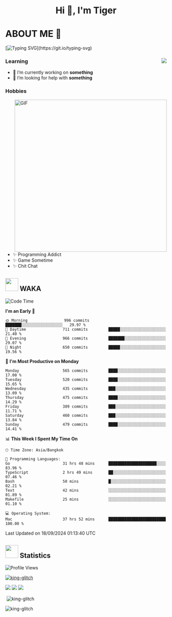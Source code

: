 <h1 align="center">Hi 👋, I'm Tiger</h1>




# ABOUT ME 💬

[![Typing SVG](https://readme-typing-svg.herokuapp.com?color=22F771&vCenter=true&lines=A+perssionate+developer+from+nowhere.)](https://git.io/typing-svg)

<div>
 <img align="right" src="https://spotify-github-profile.vercel.app/api/view?uid=12129734423&cover_image=false&theme=default&bar_color=22d016&bar_color_cover=true" />
 <h3>Learning</h3>
 
 <ul>
  <li>🔭 I’m currently working on <b>something</b></li>
  <li>🤝 I’m looking for help with <b>something</b></li>
 </ul>
 
</div>
<div>
 <h3>Hobbies</h3>
 <img align="right" height="475px"  alt="GIF" src="https://i.pinimg.com/originals/1f/b7/db/1fb7dbee557e5ed509f7517da8a84d58.gif" />
 <ul>
  <li>✨ Programming Addict</li>
  <li>✨ Game Sometime</li>
  <li>✨ Chit Chat</li>
 </ul>
 
</div>



## <img height="40" src="https://raw.githubusercontent.com/innng/innng/master/assets/kyubey.gif"/> WAKA

<!--START_SECTION:waka-->
![Code Time](http://img.shields.io/badge/Code%20Time-2%2C383%20hrs%208%20mins-blue)

**I'm an Early 🐤** 

```text
🌞 Morning                996 commits         ███████░░░░░░░░░░░░░░░░░░   29.97 % 
🌆 Daytime                711 commits         █████░░░░░░░░░░░░░░░░░░░░   21.40 % 
🌃 Evening                966 commits         ███████░░░░░░░░░░░░░░░░░░   29.07 % 
🌙 Night                  650 commits         █████░░░░░░░░░░░░░░░░░░░░   19.56 % 
```
📅 **I'm Most Productive on Monday** 

```text
Monday                   565 commits         ████░░░░░░░░░░░░░░░░░░░░░   17.00 % 
Tuesday                  520 commits         ████░░░░░░░░░░░░░░░░░░░░░   15.65 % 
Wednesday                435 commits         ███░░░░░░░░░░░░░░░░░░░░░░   13.09 % 
Thursday                 475 commits         ████░░░░░░░░░░░░░░░░░░░░░   14.29 % 
Friday                   389 commits         ███░░░░░░░░░░░░░░░░░░░░░░   11.71 % 
Saturday                 460 commits         ███░░░░░░░░░░░░░░░░░░░░░░   13.84 % 
Sunday                   479 commits         ████░░░░░░░░░░░░░░░░░░░░░   14.41 % 
```


📊 **This Week I Spent My Time On** 

```text
🕑︎ Time Zone: Asia/Bangkok

💬 Programming Languages: 
Go                       31 hrs 48 mins      █████████████████████░░░░   83.96 % 
TypeScript               2 hrs 49 mins       ██░░░░░░░░░░░░░░░░░░░░░░░   07.46 % 
Bash                     50 mins             █░░░░░░░░░░░░░░░░░░░░░░░░   02.21 % 
Text                     42 mins             ░░░░░░░░░░░░░░░░░░░░░░░░░   01.89 % 
Makefile                 25 mins             ░░░░░░░░░░░░░░░░░░░░░░░░░   01.10 % 

💻 Operating System: 
Mac                      37 hrs 52 mins      █████████████████████████   100.00 % 
```


 Last Updated on 18/09/2024 01:13:40 UTC
<!--END_SECTION:waka-->
## <img height="40" src="https://raw.githubusercontent.com/innng/innng/master/assets/kyubey.gif"/> Statistics
![Profile Views](https://komarev.com/ghpvc/?username=king-glitch)  

<p align="left"> 
 <a href="https://github.com/ryo-ma/github-profile-trophy">
  <img src="https://github-profile-trophy.vercel.app/?username=king-glitch&theme=dracula" alt="king-glitch" />
 </a> </p>

![](https://github-profile-summary-cards.vercel.app/api/cards/profile-details?username=king-glitch&theme=dracula)
![](https://github-profile-summary-cards.vercel.app/api/cards/stats?username=king-glitch&theme=dracula) 
![](https://github-profile-summary-cards.vercel.app/api/cards/productive-time?username=king-glitch&theme=dracula)


<p>&nbsp;<img align="center" src="https://github-readme-stats.vercel.app/api?username=king-glitch&theme=dracula" alt="king-glitch" /></p>

<p><img align="center" src="https://github-readme-streak-stats.herokuapp.com/?user=king-glitch&theme=dracula" alt="king-glitch" /></p>

